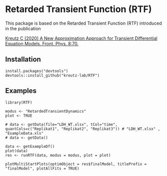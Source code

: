 # Retarded Transient Function (RTF)

This package is based on the Retarded Transient Function (RTF) introduced in the publication 

[Kreutz C (2020) A New Approximation Approach for Transient Differential Equation Models. Front. Phys. 8:70.](https://doi.org/10.3389/fphy.2020.00070)

## Installation
```
install.packages("devtools")
devtools::install_github("kreutz-lab/RTF")
```

## Examples
```
library(RTF)

modus <- "RetardedTransientDynamics"
plot <- TRUE

# data <- getData(file="LDH_WT.xlsx", tCol="time", quantCols=c("Replikat1", "Replikat2", "Replikat3")) # "LDH_WT.xlsx" , "ExampleData.xls"
# data <- getData()

data <- getExampleDf()
plot(data)
res <- runRTF(data, modus = modus, plot = plot)

plotMultiStartPlots(optimObject = res$finalModel, titlePrefix = "finalModel", plotAllFits = TRUE)
```
